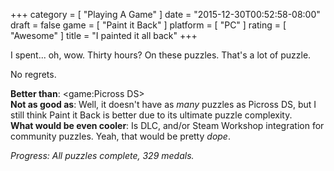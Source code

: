 +++
category = [ "Playing A Game" ]
date = "2015-12-30T00:52:58-08:00"
draft = false
game = [ "Paint it Back" ]
platform = [ "PC" ]
rating = [ "Awesome" ]
title = "I painted it all back"
+++

I spent... oh, wow.  Thirty hours?  On these puzzles.  That's a lot of puzzle.

No regrets.

<b>Better than</b>: <game:Picross DS>  
<b>Not as good as</b>: Well, it doesn't have as <i>many</i> puzzles as Picross DS, but I still think Paint it Back is better due to its ultimate puzzle complexity.  
<b>What would be even cooler</b>: Is DLC, and/or Steam Workshop integration for community puzzles.  Yeah, that would be pretty <i>dope</i>.

<i>Progress: All puzzles complete, 329 medals.</i>
